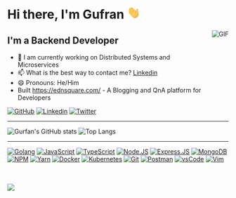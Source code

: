 # Hi there, I'm Gufran <img width="30px" src="https://github.com/SatYu26/SatYu26/raw/master/Assets/Hi.gif" />

<img align="right" alt="GIF" height="160px" src="https://octodex.github.com/images/daftpunktocat-guy.gif" />

## I'm a Backend Developer

- 🌱 I am currently working on Distributed Systems and Microservices
- 📫 What is the best way to contact me? [Linkedin](https://www.linkedin.com/in/gufranmirza//)
- 😄 Pronouns: He/Him
- Built https://ednsquare.com/ - A Blogging and QnA platform for Developers

[![GitHub](https://img.shields.io/badge/Github-100000?style=for-the-badge&logo=github&logoColor=white)](https://github.com/gufranmirza)
[![Linkedin](https://img.shields.io/badge/Linkedin-0077B5?style=for-the-badge&logo=linkedin&logoColor=white)](https://www.linkedin.com/in/gufranmirza/)
[![Twitter](https://img.shields.io/badge/Twitter-1DA1F2?style=for-the-badge&logo=twitter&logoColor=white)](https://twitter.com/_imGufran)

---

![Gurfan's GitHub stats](https://github-readme-stats.vercel.app/api?username=gufranmirza&include_all_commits=true&&count_private=true)
![Top Langs](https://github-readme-stats.vercel.app/api/top-langs/?username=gufranmirza&langs_count=8&layout=compact&hide=html,jupyter+notebook)

---

[![Golang](https://img.shields.io/badge/Go-00ADD8?style=for-the-badge&logo=go&logoColor=white)]()
[![JavaScript](https://img.shields.io/badge/JavaScript-F7DF1E?style=for-the-badge&logo=javascript&logoColor=black)]()
[![TypeScript](https://img.shields.io/badge/TypeScript-007ACC?style=for-the-badge&logo=typescript&logoColor=white)]()
[![Node.JS](https://img.shields.io/badge/Node.js-43853D?style=for-the-badge&logo=node.js&logoColor=white)]()
[![Express.JS](https://img.shields.io/badge/Express.JS-000000?style=for-the-badge&logo=express&logoColor=white)]()
[![MongoDB](https://img.shields.io/badge/MongoDB-4EA94B?style=for-the-badge&logo=mongodb&logoColor=white)]()
[![NPM](https://img.shields.io/badge/NPM-CB3837?style=for-the-badge&logo=npm&logoColor=white)]()
[![Yarn](https://img.shields.io/badge/Yarn-2C8EBB?style=for-the-badge&logo=yarn&logoColor=white)]()
[![Docker](https://img.shields.io/badge/Docker-2CA5E0?style=for-the-badge&logo=docker&logoColor=white)]()
[![Kubernetes](https://img.shields.io/badge/Kubernetes-326ce5.svg?&style=for-the-badge&logo=kubernetes&logoColor=white)]()
[![Git](https://img.shields.io/badge/Git-F05032?style=for-the-badge&logo=git&logoColor=white)]()
[![Postman](https://img.shields.io/badge/Postman-FF6C37?style=for-the-badge&logo=Postman&logoColor=white)]()
[![vsCode](https://img.shields.io/badge/vsCode-0078D4?style=for-the-badge&logo=visual%20studio%20code&logoColor=white)]()
[![Vim](https://img.shields.io/badge/Vim-%2311AB00.svg?&style=for-the-badge&logo=vim&logoColor=white)]()


<br /><br />
<img src="https://imgur.com/rilHVxA.png"/> 
